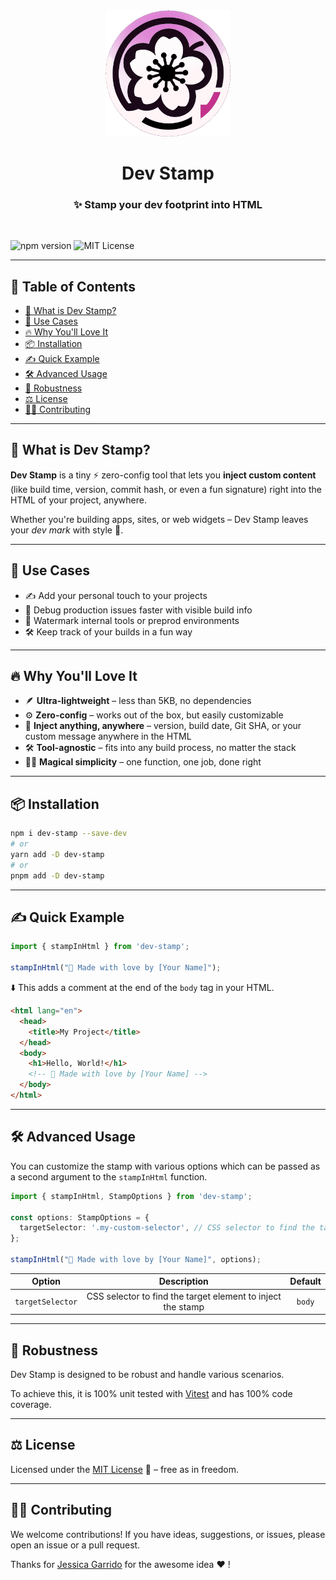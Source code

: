 <div align="center">
  <img width="200" alt="Logo" src="https://raw.githubusercontent.com/antoinezanardi/dev-stamp/refs/heads/main/assets/logo.png">
  <h1>Dev Stamp</h1>
  <h3>✨ Stamp your dev footprint into HTML</h3>
  <br/>
</div>

![npm version](https://img.shields.io/npm/v/dev-stamp) ![MIT License](https://img.shields.io/badge/license-MIT-blue.svg)

---

## 📜 Table of Contents

- [🚀 What is Dev Stamp?](#-what-is-dev-stamp)
- [🎯 Use Cases](#-use-cases)
- [🔥 Why You'll Love It](#-why-youll-love-it)
- [📦 Installation](#-installation)
- [✍️ Quick Example](#-quick-example)
- [🛠️ Advanced Usage](#-advanced-usage)
- [🧪 Robustness](#-robustness)
- [⚖️ License](#-license)
- [👩‍💻 Contributing](#-contributing)

---

## 🚀 What is Dev Stamp?

**Dev Stamp** is a tiny ⚡️ zero-config tool that lets you **inject custom content** (like build time, version, commit hash, or even a fun signature) right into the HTML of your project, anywhere.

Whether you're building apps, sites, or web widgets – Dev Stamp leaves your *dev mark* with style 💮.

---

## 🎯 Use Cases

* ✍️ Add your personal touch to your projects
* 🧪 Debug production issues faster with visible build info
* 🪪 Watermark internal tools or preprod environments
* 🛠️ Keep track of your builds in a fun way

---

## 🔥 Why You'll Love It

* 🪶 **Ultra-lightweight** – less than 5KB, no dependencies
* ⚙️ **Zero-config** – works out of the box, but easily customizable
* 💬 **Inject anything, anywhere** – version, build date, Git SHA, or your custom message anywhere in the HTML
* 🛠️ **Tool-agnostic** – fits into any build process, no matter the stack
* 🧙‍♂️ **Magical simplicity** – one function, one job, done right

---

## 📦 Installation

```bash
npm i dev-stamp --save-dev
# or
yarn add -D dev-stamp
# or
pnpm add -D dev-stamp
```

---

## ✍️ Quick Example

```ts
import { stampInHtml } from 'dev-stamp';

stampInHtml("💮 Made with love by [Your Name]");
```

⬇️ This adds a comment at the end of the `body` tag in your HTML.

```html
<html lang="en">
  <head>
    <title>My Project</title>
  </head>
  <body>
    <h1>Hello, World!</h1>
    <!-- 💮 Made with love by [Your Name] -->
  </body>
</html>
```

---

## 🛠️ Advanced Usage

You can customize the stamp with various options which can be passed as a second argument to the `stampInHtml` function.

```ts
import { stampInHtml, StampOptions } from 'dev-stamp';

const options: StampOptions = {
  targetSelector: '.my-custom-selector', // CSS selector to find the target element, comment will be injected at the end of this element
};

stampInHtml("💮 Made with love by [Your Name]", options);
```

|      Option      |                         Description                         | Default |
|:----------------:|:-----------------------------------------------------------:|:-------:|
| `targetSelector` | CSS selector to find the target element to inject the stamp | `body`  |

---

## 🧪 Robustness

Dev Stamp is designed to be robust and handle various scenarios.

To achieve this, it is 100% unit tested with [Vitest](https://vitest.dev/) and has 100% code coverage.

---

## ⚖️ License

Licensed under the [MIT License](https://opensource.org/licenses/MIT) 📄 – free as in freedom.

---

## 👩‍💻 Contributing

We welcome contributions! If you have ideas, suggestions, or issues, please open an issue or a pull request.

Thanks for [Jessica Garrido](https://github.com/jessicagarrido) for the awesome idea ❤️ !